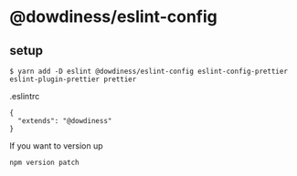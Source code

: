 # @dowdiness/eslint-config

## setup

```
$ yarn add -D eslint @dowdiness/eslint-config eslint-config-prettier eslint-plugin-prettier prettier
```

.eslintrc

```
{
  "extends": "@dowdiness"
}
```

If you want to version up

```sh
npm version patch
```
